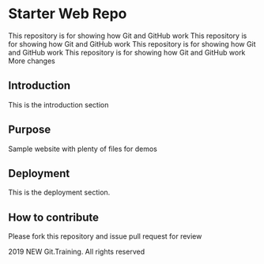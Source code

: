 # Starter Web Repo

This repository is for showing how Git and GitHub work
This repository is for showing how Git and GitHub work
This repository is for showing how Git and GitHub work
This repository is for showing how Git and GitHub work
More changes 

## Introduction

This is the introduction section

## Purpose

Sample website with plenty of files for demos

## Deployment

This is the deployment section.

## How to contribute

Please fork this repository and issue pull request for review

2019 NEW Git.Training. All rights reserved
